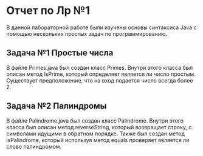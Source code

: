# Отчет по Лр №1

В данной лабораторной работе были изучены основы синтаксиса Java с помощью нескольких простых задач по программированию. 

## Задача №1 Простые числа

В файле Primes.java был создан класс Primes. Внутри этого класса был описан метод IsPrime, который определяет является ли число простым. Существует предположение, что на вход подается число всегда более 2. 

## Задача №2 Палиндромы

В файле Palindrome.java был создан класс Palindrome. Внутри этого класса был описан метод reverseString, который возвращает строку, с символами идущими в обратном порядке. Также был создан метод isPalindrome, который используя метод equals проверяет является ли слово палиндромом.
